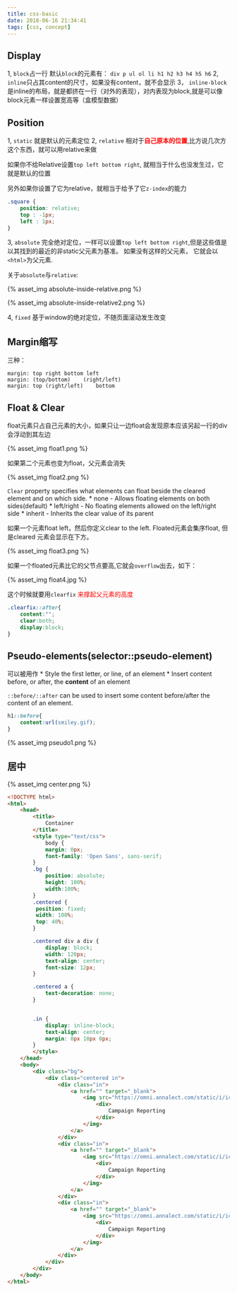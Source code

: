 ```yaml
---
title: css-basic
date: 2018-06-16 21:34:41
tags: [css, concept]
---
```


## Display
1,	`block`占一行
	默认`block`的元素有：
	`div p ul ol li h1 h2 h3 h4 h5 h6`
2,	`inline`只占其content的尺寸，如果没有content，就不会显示
3，	`inline-block`是inline的布局，就是都挤在一行（对外的表现），对内表现为block,就是可以像block元素一样设置宽高等（盒模型数据）


## Position
1,	`static` 就是默认的元素定位
2,	`relative` 相对于<span style="color: red;font-weight: bold;">自己原本的位置</span>,比方说几次方这个东西，就可以用relative来做

如果你不给Relative设置`top left bottom right`, 就相当于什么也没发生过，它就是默认的位置

另外如果你设置了它为relative，就相当于给予了它`z-index`的能力

```css
.square {
	position: relative;
	top : -1px;
	left : 1px;
}
```

<!--more-->

3,	`absolute`	完全绝对定位，一样可以设置`top left bottom right`,但是这些值是以其找到的最近的非static父元素为基准。 如果没有这样的父元素， 它就会以`<html>`为父元素.

关于`absolute`与`relative`:


{% asset_img absolute-inside-relative.png %}

{% asset_img absolute-inside-relative2.png %}

4,	`fixed`	基于window的绝对定位，不随页面滚动发生改变

## Margin缩写
三种：
```
margin:	top right bottom left
margin:	(top/bottom)	(right/left)
margin: top	(right/left)	bottom
```

## Float & Clear
float元素只占自己元素的大小，如果只让一边float会发现原本应该另起一行的div会浮动到其左边

{% asset_img float1.png %}

如果第二个元素也变为float，父元素会消失

{% asset_img float2.png %}

`Clear` property specifies what elements can float beside the cleared element and on which side.
	* none	- Allows floating elements on both sides(default)
	* left/right	- No floating elements allowed on the left/right side
	* inherit	- Inherits the clear value of its parent

如果一个元素float left，然后你定义clear to the left. Floated元素会集序float, 但是cleared 元素会显示在下方。

{% asset_img float3.png %}


如果一个floated元素比它的父节点要高,它就会`overflow`出去，如下：

{% asset_img float4.jpg %}

这个时候就要用`clearfix` <span style="color: red">来撑起父元素的高度</span>

```css
.clearfix::after{
	content:"";
	clear:both;
	display:block;
}
```

## Pseudo-elements(selector::pseudo-element)
可以被用作
	*	Style the first letter, or line, of an element
	*	Insert content before, or after, the **content** of an element

`::before/::after` can be used to insert some content before/after the content of an element.

```css
h1::before{
	content:url(smiley.gif);
}
```
{% asset_img pseudo1.png %}


## 居中

{% asset_img center.png %}

```html
<!DOCTYPE html>
<html>
    <head>
        <title>
            Container
        </title>
        <style type="text/css">
            body {
			margin: 0px;
			font-family: 'Open Sans', sans-serif;
		}
		.bg {
			position: absolute;
			height: 100%;
			width:100%;
		}
		.centered {
 		 position: fixed;
 		 width: 100%;
		 top: 40%;
		}

		.centered div a div {
			display: block;
			width: 120px;
			text-align: center;
			font-size: 12px;
		}

		.centered a {
			text-decoration: none;
		}


		.in {
			display: inline-block;
			text-align: center;
			margin: 0px 10px 0px;
		}
        </style>
    </head>
    <body>
        <div class="bg">
            <div class="centered in">
                <div class="in">
                    <a href="" target="_blank">
                        <img src="https://omni.annalect.com/static/i/ico/lg/digital-inventory.png">
                            <div>
                                Campaign Reporting
                            </div>
                        </img>
                    </a>
                </div>
                <div class="in">
                    <a href="" target="_blank">
                        <img src="https://omni.annalect.com/static/i/ico/lg/digital-inventory.png">
                            <div>
                                Campaign Reporting
                            </div>
                        </img>
                    </a>
                </div>
                <div class="in">
                    <a href="" target="_blank">
                        <img src="https://omni.annalect.com/static/i/ico/lg/digital-inventory.png">
                            <div>
                                Campaign Reporting
                            </div>
                        </img>
                    </a>
                </div>
            </div>
        </div>
    </body>
</html>
```